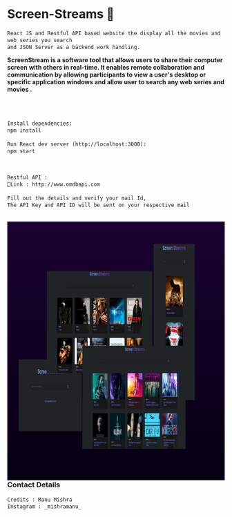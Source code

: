 # Screen-Streams 🎥
```
React JS and Restful API based website the display all the movies and web series you search 
and JSON Server as a backend work handling.
```

<p>
  <b>
    ScreenStream is a software tool that allows users to share their computer screen with others in real-time. It enables remote collaboration and communication by allowing participants to view a user's desktop or specific application windows and allow user to search any web series and movies .
  </b>
</p>
<br>
<br>


```
Install dependencies:
npm install

Run React dev server (http://localhost:3000):
npm start
```
<br>

```
Restful API :
📎Link : http://www.omdbapi.com

Fill out the details and verify your mail Id,
The API Key and API ID will be sent on your respective mail
```

<br>

<div float="right" width="400">
  <img align="left" height="600" width=100% src="Thumbnail.png">
</div>

<hr>
<br>

<div>
  <p>
  </p>
</div>


### Contact Details
```
Credits : Manu Mishra
Instagram : _mishramanu_
```

